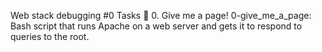 Web stack debugging #0
Tasks 📃
0. Give me a page!
0-give_me_a_page: Bash script that runs Apache on a web server and gets it to respond to queries to the root.
